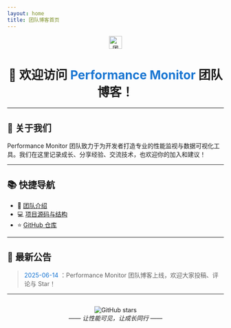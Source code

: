 ```yaml
---
layout: home
title: 团队博客首页
---
```


<div align="center">

<img src="https://img.shields.io/badge/团队-Performance%20Monitor-1976d2?style=for-the-badge&logo=data:image/png;base64,iVBORw0KGgo=" height="30" alt="团队Logo" />

# 🎉 欢迎访问 <span style="color:#1976d2;">Performance Monitor</span> 团队博客！

</div>

---

## 🚀 关于我们

Performance Monitor 团队致力于为开发者打造专业的性能监视与数据可视化工具。我们在这里记录成长、分享经验、交流技术，也欢迎你的加入和建议！

---

## 📚 快捷导航

- 👥 [团队介绍](about.md)
- 💻 [项目源码与结构](code.md)
- ⭐ [GitHub 仓库](https://github.com/LXZ-rgb/Performance-Monitor)

---

## 📰 最新公告

> <span style="color:#1976d2">2025-06-14</span> ：Performance Monitor 团队博客上线，欢迎大家投稿、评论与 Star！

---

<div align="center" style="margin-top:2em;">
  <img src="https://img.shields.io/github/stars/LXZ-rgb/Performance-Monitor?style=social" alt="GitHub stars" />  
  <br/>
  <em>—— 让性能可见，让成长同行 ——</em>
</div>
